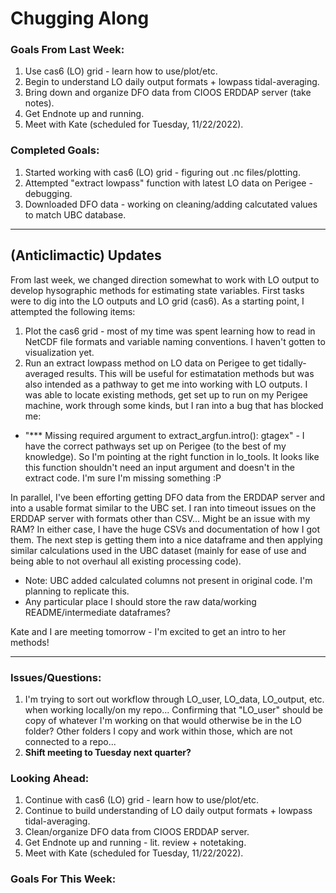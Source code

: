 # Chugging Along

### Goals From Last Week:
1. Use cas6 (LO) grid - learn how to use/plot/etc.
2. Begin to understand LO daily output formats + lowpass tidal-averaging.
3. Bring down and organize DFO data from CIOOS ERDDAP server (take notes).
4. Get Endnote up and running.
5. Meet with Kate (scheduled for Tuesday, 11/22/2022).

### Completed Goals:
1. Started working with cas6 (LO) grid - figuring out .nc files/plotting.
2. Attempted "extract lowpass" function with latest LO data on Perigee - debugging.
3. Downloaded DFO data - working on cleaning/adding calcutated values to match UBC database.

---

## (Anticlimactic) Updates

From last week, we changed direction somewhat to work with LO output to develop hysographic methods for estimating state variables. First tasks were to dig into the LO outputs and LO grid (cas6). As a starting point, I attempted the following items:

1. Plot the cas6 grid - most of my time was spent learning how to read in NetCDF file formats and variable naming conventions. I haven't gotten to visualization yet.
2. Run an extract lowpass method on LO data on Perigee to get tidally-averaged results. This will be useful for estimatation methods but was also intended as a pathway to get me into working with LO outputs. I was able to locate existing methods, get set up to run on my Perigee machine, work through some kinds, but I ran into a bug that has blocked me:
  - "*** Missing required argument to extract_argfun.intro(): gtagex" - I have the correct pathways set up on Perigee (to the best of my knowledge). So I'm pointing at the right function in lo_tools. It looks like this function shouldn't need an input argument and doesn't in the extract code. I'm sure I'm missing something :P

In parallel, I've been efforting getting DFO data from the ERDDAP server and into a usable format similar to the UBC set. I ran into timeout issues on the ERDDAP server with formats other than CSV... Might be an issue with my RAM? In either case, I have the huge CSVs and documentation of how I got them. The next step is getting them into a nice dataframe and then applying similar calculations used in the UBC dataset (mainly for ease of use and being able to not overhaul all existing processing code).
  - Note: UBC added calculated columns not present in original code. I'm planning to replicate this.
  - Any particular place I should store the raw data/working README/intermediate dataframes?

Kate and I are meeting tomorrow - I'm excited to get an intro to her methods!

---

### Issues/Questions:
1. I'm trying to sort out workflow through LO_user, LO_data, LO_output, etc. when working locally/on my repo... Confirming that "LO_user" should be copy of whatever I'm working on that would otherwise be in the LO folder? Other folders I copy and work within those, which are not connected to a repo...
2. **Shift meeting to Tuesday next quarter?**

### Looking Ahead:
1. Continue with cas6 (LO) grid - learn how to use/plot/etc.
2. Continue to build understanding of LO daily output formats + lowpass tidal-averaging.
3. Clean/organize DFO data from CIOOS ERDDAP server.
4. Get Endnote up and running - lit. review + notetaking.
5. Meet with Kate (scheduled for Tuesday, 11/22/2022).

### Goals For This Week:
